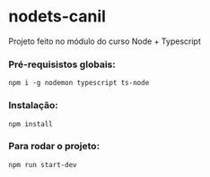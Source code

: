 # nodets-canil
Projeto feito no módulo do curso Node + Typescript

### Pré-requisistos globais:
`npm i -g nodemon typescript ts-node`

### Instalação:
`npm install`

### Para rodar o projeto:
`npm run start-dev`